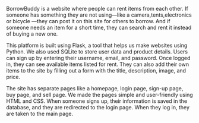 BorrowBuddy is a website where people can rent items from each other. If someone has something they are not using—like a camera,tents,electronics or bicycle —they can post it on this site for others to borrow. And if someone needs an item for a short time, they can search and rent it instead of buying a new one.

This platform is built using Flask, a tool that helps us make websites using Python. We also used SQLite to store user data and product details. Users can sign up by entering their username, email, and password. Once logged in, they can see available items listed for rent. They can also add their own items to the site by filling out a form with the title, description, image, and price.

The site has separate pages like a homepage, login page, sign-up page, buy page, and sell page. We made the pages simple and user-friendly using HTML and CSS. When someone signs up, their information is saved in the database, and they are redirected to the login page. When they log in, they are taken to the main page.
